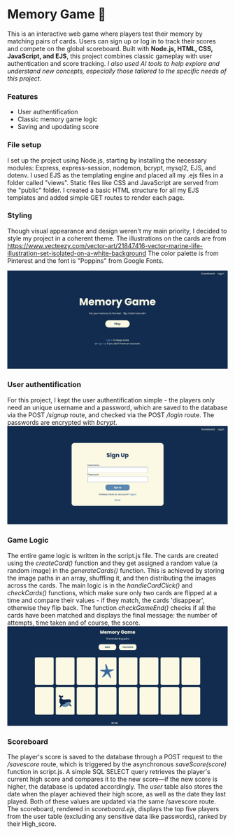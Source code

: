 # Memory Game 🧠
This is an interactive web game where players test their memory by matching pairs of cards. Users can sign up or log in to track their scores and compete on the global scoreboard.
Built with **Node.js, HTML, CSS, JavaScript, and EJS**, this project combines classic gameplay with user authentication and score tracking.
*I also used AI tools to help explore and understand new concepts, especially those tailored to the specific needs of this project.*

### Features
- User authentification
- Classic memory game logic
- Saving and upodating score

### File setup
I set up the project using Node.js, starting by installing the necessary modules: Express, express-session, nodemon, bcrypt, mysql2, EJS, and dotenv. I used EJS as the templating engine and placed all my .ejs files in a folder called "views". Static files like CSS and JavaScript are served from the "public" folder. I created a basic HTML structure for all my EJS templates and added simple GET routes to render each page.

### Styling
Though visual appearance and design weren't my main priority, I decided to style my project in a coherent theme. The illustrations on the cards are from https://www.vecteezy.com/vector-art/21847416-vector-marine-life-illustration-set-isolated-on-a-white-background The color palette is from Pinterest and the font is "Poppins" from Google Fonts.

![Screenshot of the project interface](assets/screenshot1.png)

### User authentification
For this project, I kept the user authentification simple - the players only need an unique username and a password, which are saved to the database via the POST */signup* route, and checked via the POST */login* route. The passwords are encrypted with *bcrypt*.
![Screenshot of the project interface](assets/screenshot2.png)

### Game Logic
The entire game logic is written in the script.js file. The cards are created using the *createCard()* function and they get assigned a random value (a random image) in the *generateCards()* function. This is achieved by storing the image paths in an array, shuffling it, and then distributing the images across the cards.
The main logic is in the *handleCardClick()* and *checkCards()* functions, which make sure only two cards are flipped at a time and compare their values - if they match, the cards 'disappear', otherwise they flip back. 
The function *checkGameEnd()* checks if all the cards have been matched and displays the final message: the number of attempts, time taken and of course, the score.
![Screenshot of the project interface](assets/screenshot3.png)

### Scoreboard
The player's score is saved to the database through a POST request to the */savescore* route, which is triggered by the asynchronous *saveScore(score)* function in script.js. A simple SQL SELECT query retrieves the player's current high score and compares it to the new score—if the new score is higher, the database is updated accordingly.
The *user* table also stores the date when the player achieved their high score, as well as the date they last played. Both of these values are updated via the same /savescore route.
The scoreboard, rendered in *scoreboard.ejs*, displays the top five players from the user table (excluding any sensitive data like passwords), ranked by their High_score.

